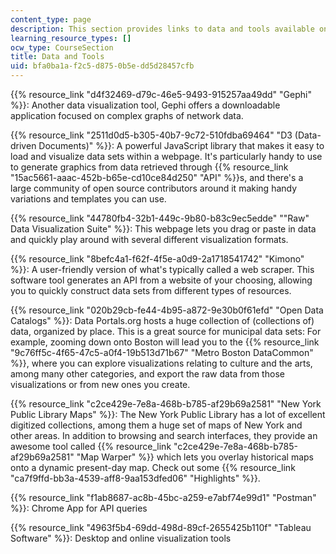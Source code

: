```yaml
---
content_type: page
description: This section provides links to data and tools available online.
learning_resource_types: []
ocw_type: CourseSection
title: Data and Tools
uid: bfa0ba1a-f2c5-d875-0b5e-dd5d28457cfb
---
```


{{% resource_link "d4f32469-d79c-46e5-9493-915257aa49dd" "Gephi" %}}: Another data visualization tool, Gephi offers a downloadable application focused on complex graphs of network data.

{{% resource_link "2511d0d5-b305-40b7-9c72-510fdba69464" "D3 (Data-driven Documents)" %}}: A powerful JavaScript library that makes it easy to load and visualize data sets within a webpage. It's particularly handy to use to generate graphics from data retrieved through {{% resource_link "15ac5661-aaac-452b-b65e-cd10ce84d250" "API" %}}s, and there's a large community of open source contributors around it making handy variations and templates you can use.

{{% resource_link "44780fb4-32b1-449c-9b80-b83c9ec5edde" "\"Raw\" Data Visualization Suite" %}}: This webpage lets you drag or paste in data and quickly play around with several different visualization formats.

{{% resource_link "8befc4a1-f62f-4f5e-a0d9-2a1718541742" "Kimono" %}}: A user-friendly version of what's typically called a web scraper. This software tool generates an API from a website of your choosing, allowing you to quickly construct data sets from different types of resources.

{{% resource_link "020b29cb-fe44-4b95-a872-9e30b0f61efd" "Open Data Catalogs" %}}: Data Portals.org hosts a huge collection of (collections of) data, organized by place. This is a great source for municipal data sets: For example, zooming down onto Boston will lead you to the {{% resource_link "9c76ff5c-4f65-47c5-a0f4-19b513d71b67" "Metro Boston DataCommon" %}}, where you can explore visualizations relating to culture and the arts, among many other categories, and export the raw data from those visualizations or from new ones you create.

{{% resource_link "c2ce429e-7e8a-468b-b785-af29b69a2581" "New York Public Library Maps" %}}: The New York Public Library has a lot of excellent digitized collections, among them a huge set of maps of New York and other areas. In addition to browsing and search interfaces, they provide an awesome tool called {{% resource_link "c2ce429e-7e8a-468b-b785-af29b69a2581" "Map Warper" %}} which lets you overlay historical maps onto a dynamic present-day map. Check out some {{% resource_link "ca7f9ffd-bb3a-4539-aff8-9aa153dfed06" "Highlights" %}}.

{{% resource_link "f1ab8687-ac8b-45bc-a259-e7abf74e99d1" "Postman" %}}: Chrome App for API queries

{{% resource_link "4963f5b4-69dd-498d-89cf-2655425b110f" "Tableau Software" %}}: Desktop and online visualization tools